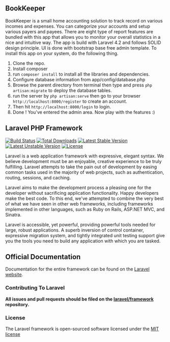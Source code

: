 ## BookKeeper

BookKeeper is a small home accounting solution to track record on various incomes and expenses. You can categorize your accounts and setup various payers and payees. There are eight type of report features are bundled with this app that allows you to monitor your overall statistics in a nice and intuitive way. The app is build with Laravel 4.2 and follows SOLID design principle. UI is done with bootstrap base free admin template. To install this app on your system, do the following thing.

1. Clone the repo.
2. Install composer
3. run `composer install` to install all the libraries and dependencies.
4. Configure database information from app/config/database.php
5. Browse the parent directory from terminal then type and press `php artisan:migrate` to deploy the database tables.
6. run the server by `php artisan:serve` then go to your browser `http://localhost:8000/register` to create an account.
7. Then hit `http://localhost:8000/login` to login.
8. Done ! You've entered the admin area. Now play with the features :)




## Laravel PHP Framework

[![Build Status](https://travis-ci.org/laravel/framework.svg)](https://travis-ci.org/laravel/framework)
[![Total Downloads](https://poser.pugx.org/laravel/framework/downloads.svg)](https://packagist.org/packages/laravel/framework)
[![Latest Stable Version](https://poser.pugx.org/laravel/framework/v/stable.svg)](https://packagist.org/packages/laravel/framework)
[![Latest Unstable Version](https://poser.pugx.org/laravel/framework/v/unstable.svg)](https://packagist.org/packages/laravel/framework)
[![License](https://poser.pugx.org/laravel/framework/license.svg)](https://packagist.org/packages/laravel/framework)

Laravel is a web application framework with expressive, elegant syntax. We believe development must be an enjoyable, creative experience to be truly fulfilling. Laravel attempts to take the pain out of development by easing common tasks used in the majority of web projects, such as authentication, routing, sessions, and caching.

Laravel aims to make the development process a pleasing one for the developer without sacrificing application functionality. Happy developers make the best code. To this end, we've attempted to combine the very best of what we have seen in other web frameworks, including frameworks implemented in other languages, such as Ruby on Rails, ASP.NET MVC, and Sinatra.

Laravel is accessible, yet powerful, providing powerful tools needed for large, robust applications. A superb inversion of control container, expressive migration system, and tightly integrated unit testing support give you the tools you need to build any application with which you are tasked.

## Official Documentation

Documentation for the entire framework can be found on the [Laravel website](http://laravel.com/docs).

### Contributing To Laravel

**All issues and pull requests should be filed on the [laravel/framework](http://github.com/laravel/framework) repository.**

### License

The Laravel framework is open-sourced software licensed under the [MIT license](http://opensource.org/licenses/MIT)
